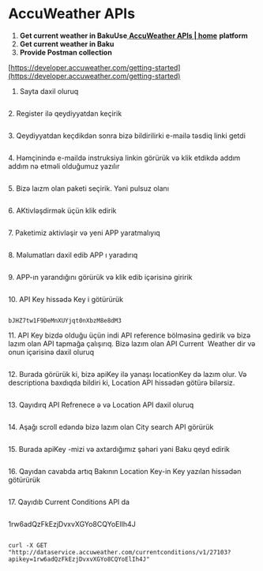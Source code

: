 # AccuWeather APIs

1. **Get current weather in BakuUse**[ **AccuWeather APIs | home**](https://developer.accuweather.com/) **platform**
2. **Get current weather in Baku**
3. **Provide Postman collection**

[https://developer.accuweather.com/getting-started](https://developer.accuweather.com/getting-started)

1. Sayta daxil oluruq

<figure><img src=".gitbook/assets/image (21).png" alt=""><figcaption></figcaption></figure>

2\. Register ilə qeydiyyatdan keçirik

<figure><img src=".gitbook/assets/image (8).png" alt=""><figcaption></figcaption></figure>

3\. Qeydiyyatdan keçdikdən sonra bizə bildirilirki e-mailə təsdiq linki getdi

<figure><img src=".gitbook/assets/image (1) (2).png" alt=""><figcaption></figcaption></figure>

4\. Həmçinində e-maildə instruksiya linkin görürük və klik etdikdə addım addım nə etməli olduğumuz yazılır

<figure><img src=".gitbook/assets/image (11).png" alt=""><figcaption></figcaption></figure>

5\. Bizə laızm olan paketi seçirik. Yəni pulsuz olanı

<figure><img src=".gitbook/assets/image (5).png" alt=""><figcaption></figcaption></figure>

6\. AKtivləşdirmək üçün klik edirik

<figure><img src=".gitbook/assets/image (18).png" alt=""><figcaption></figcaption></figure>

7\. Paketimiz aktivləşir və yeni APP yaratmalıyıq

<figure><img src=".gitbook/assets/image.png" alt=""><figcaption></figcaption></figure>

8\. Məlumatları daxil edib APP ı yaradırıq

<figure><img src=".gitbook/assets/image (2).png" alt=""><figcaption></figcaption></figure>

9\. APP-ın yarandığını görürük və klik edib içərisinə giririk

<figure><img src=".gitbook/assets/image (22).png" alt=""><figcaption></figcaption></figure>

10\. API Key hissədə Key i götürürük

<figure><img src=".gitbook/assets/image (21) (1).png" alt=""><figcaption></figcaption></figure>

```
bJHZ7tw1F9DeMnXUYjqt0nXbzM8e8dM3
```

11\. API Key bizdə olduğu üçün indi API reference bölməsinə gedirik və bizə lazım olan API tapmağa çalışırıq. Bizə lazım olan API Current  Weather dir və onun içərisinə daxil oluruq

<figure><img src=".gitbook/assets/image (10).png" alt=""><figcaption></figcaption></figure>

12\. Burada görürük ki, bizə apiKey ilə yanaşı locationKey də lazım olur. Və descriptiona baxdıqda bildiri ki, Location API hissədən götürə bilərsiz.

<figure><img src=".gitbook/assets/image (19).png" alt=""><figcaption></figcaption></figure>

13\. Qayıdırq API Refrenece ə və Location API daxil oluruq

<figure><img src=".gitbook/assets/image (20).png" alt=""><figcaption></figcaption></figure>

14\. Aşağı scroll edəndə bizə lazım olan City search API görürük

<figure><img src=".gitbook/assets/image (3).png" alt=""><figcaption></figcaption></figure>

15\. Burada apiKey -mizi və axtardığımız şəhəri yəni Baku qeyd edirik

<figure><img src=".gitbook/assets/image (7).png" alt=""><figcaption></figcaption></figure>

16\. Qayıdan cavabda artıq Bakının Location Key-in Key yazılan hissədən götürürük

<figure><img src=".gitbook/assets/image (4).png" alt=""><figcaption></figcaption></figure>

17\. Qayıdıb Current Conditions API da&#x20;

<figure><img src=".gitbook/assets/image (1).png" alt=""><figcaption></figcaption></figure>

1rw6adQzFkEzjDvxvXGYo8CQYoElIh4J

<figure><img src=".gitbook/assets/image (12) (2).png" alt=""><figcaption></figcaption></figure>

```
curl -X GET "http://dataservice.accuweather.com/currentconditions/v1/27103?apikey=1rw6adQzFkEzjDvxvXGYo8CQYoElIh4J"
```
